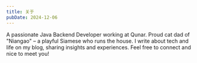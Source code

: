 ```yaml
---
title: 关于
pubDate: 2024-12-06
---
```


A passionate Java Backend Developer working at Qunar. Proud cat dad of "Niangao" – a playful Siamese who runs the house. I write about tech and life on my blog, sharing insights and experiences. Feel free to connect and nice to meet you!
